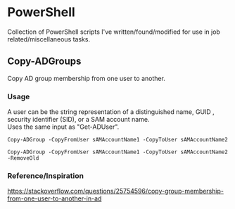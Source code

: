 # PowerShell
Collection of PowerShell scripts I've written/found/modified for use in job related/miscellaneous tasks.

## Copy-ADGroups
Copy AD group membership from one user to another.  
### Usage
A user can be the string representation of a distinguished name, GUID , security identifier (SID), or a SAM account name.  
Uses the same input as "Get-ADUser".
```
Copy-ADGroup -CopyFromUser sAMAccountName1 -CopyToUser sAMAccountName2
```
```
Copy-ADGroup -CopyFromUser sAMAccountName1 -CopyToUser sAMAccountName2 -RemoveOld
```
### Reference/Inspiration  
https://stackoverflow.com/questions/25754596/copy-group-membership-from-one-user-to-another-in-ad
